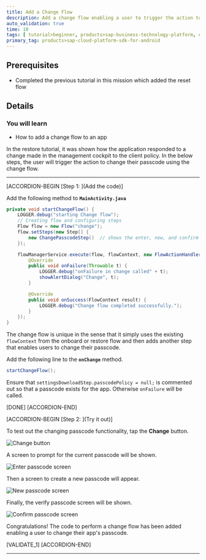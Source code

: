 ```yaml
---
title: Add a Change Flow
description: Add a change flow enabling a user to trigger the action to change the app's passcode.
auto_validation: true
time: 10
tags: [ tutorial>beginner, products>sap-business-technology-platform, operating-system>android, topic>mobile]
primary_tag: products>sap-cloud-platform-sdk-for-android
---
```


## Prerequisites

- Completed the previous tutorial in this mission which added the reset flow

## Details

### You will learn

- How to add a change flow to an app

In the restore tutorial, it was shown how the application responded to a change made in the management cockpit to the client policy. In the below steps, the user will trigger the action to change their passcode using the change flow.

---

[ACCORDION-BEGIN [Step 1: ](Add the code)]

Add the following method to **`MainActivity.java`**

```Java
private void startChangeFlow() {
    LOGGER.debug("starting Change flow");
    // Creating flow and configuring steps
    Flow flow = new Flow("change");
    flow.setSteps(new Step[] {
        new ChangePasscodeStep()  // shows the enter, new, and confirm passcode screens
    });

    flowManagerService.execute(flow, flowContext, new FlowActionHandler() {
        @Override
        public void onFailure(Throwable t) {
            LOGGER.debug("onFailure in change called" + t);
            showAlertDialog("Change", t);
        }

        @Override
        public void onSuccess(FlowContext result) {
            LOGGER.debug("Change flow completed successfully.");
        }
    });
}
```

The change flow is unique in the sense that it simply uses the existing `flowContext` from the onboard or restore flow and then adds another step that enables users to change their passcode.

Add the following line to the **`onChange`** method.

```Java
startChangeFlow();
```

Ensure that `settingsDownloadStep.passcodePolicy = null;` is commented out so that a passcode exists for the app.  Otherwise `onFailure` will be called.

[DONE]
[ACCORDION-END]

[ACCORDION-BEGIN [Step 2: ](Try it out)]

To test out the changing passcode functionality, tap the **Change** button.

![Change button](change-button.png)

A screen to prompt for the current passcode will be shown.  

![Enter passcode screen](original-passcode.png)

Then a screen to create a new passcode will appear.

![New passcode screen](new-passcode.png)

Finally, the verify passcode screen will be shown.

![Confirm passcode screen](confirm-passcode.png)

Congratulations!  The code to perform a change flow has been added enabling a user to change their app's passcode.

[VALIDATE_1]
[ACCORDION-END]

---
